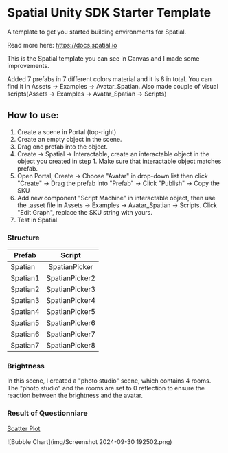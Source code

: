 # Spatial Unity SDK Starter Template

A template to get you started building environments for Spatial.

Read more here: https://docs.spatial.io


This is the Spatial template you can see in Canvas and I made some improvements.

Added 7 prefabs in 7 different colors material and it is 8 in total. You can find it in Assets -> Examples -> Avatar_Spatian.
Also made couple of visual scripts(Assets -> Examples -> Avatar_Spatian -> Scripts)

## How to use:
1. Create a scene in Portal (top-right)
2. Create an empty object in the scene.
3. Drag one prefab into the object.
4. Create -> Spatial -> Interactable, create an interactable object in the object you created in step 1. Make sure that interactable object matches prefab.
5. Open Portal, Create -> Choose "Avatar" in drop-down list then click "Create" -> Drag the prefab into "Prefab" -> Click "Publish" -> Copy the SKU
6. Add new component "Script Machine" in interactable object, then use the .asset file in Assets -> Examples -> Avatar_Spatian -> Scripts. Click "Edit Graph", replace the SKU string with yours.
7. Test in Spatial.

### Structure
| Prefab        |Script           |
| ------------- |:---------------:|
| Spatian       | SpatianPicker   |
| Spatian1      | SpatianPicker2  |
| Spatian2      | SpatianPicker3  |
| Spatian3      | SpatianPicker4  |
| Spatian4      | SpatianPicker5  |
| Spatian5      | SpatianPicker6  |
| Spatian6      | SpatianPicker7  |
| Spatian7      | SpatianPicker8  |

### Brightness
In this scene, I created a "photo studio" scene, which contains 4 rooms. The "photo studio" and the rooms are set to 0 reflection to ensure the reaction between the brightness and the avatar.

### Result of Questionniare
[Scatter Plot](https://imgur.com/a/ipNRlfG) 

![Bubble Chart](img/Screenshot 2024-09-30 192502.png)
